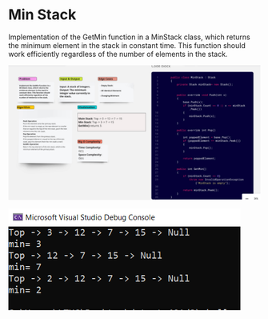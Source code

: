 # Min Stack

Implementation of the GetMin function in a MinStack class, which returns the minimum element in the stack in constant time. This function should work efficiently regardless of the number of elements in the stack.

![Min Stack Whiteboard](./MinStackWhiteboard.PNG)

![Console Output](./Output.PNG)
